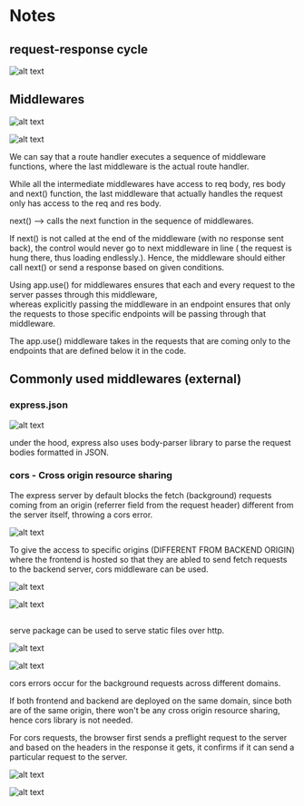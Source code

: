 # Notes

## request-response cycle

![alt text](image.png)

## Middlewares

![alt text](image-2.png)

![alt text](image-3.png)

We can say that a route handler executes a sequence of middleware functions, where the last middleware is the actual route handler.

While all the intermediate middlewares have access to req body, res body and next() function, the last middleware that actually handles the request only has access to the req and res body.  

next() -->  calls the next function in the sequence of middlewares.

If next() is not called at the end of the middleware (with no response sent back), the control would never go to next middleware in line ( the request is hung there, thus loading endlessly.). Hence, the middleware should either call next() or send a response based on given conditions.

Using app.use() for middlewares ensures that each and every request to the server passes through this middleware,  
whereas explicitly passing the middleware in an endpoint ensures that only the requests to those specific endpoints will be passing through that middleware.  

The app.use() middleware takes in the requests that are coming only to the endpoints that are defined below it in the code.

## Commonly used middlewares (external)

### express.json

![alt text](image-1.png)  

under the hood, express also uses body-parser library to parse the request bodies formatted in JSON.  

### cors - Cross origin resource sharing

The express server by default blocks the fetch (background) requests coming from an origin (referrer field from the request header) different from the server itself, throwing a cors error.  

![alt text](image-6.png)

To give the access to specific origins (DIFFERENT FROM BACKEND ORIGIN) where the frontend is hosted so that they are abled to send fetch requests to the backend server, cors middleware can be used.

![alt text](image-4.png)

![alt text](image-5.png)

##

serve package can be used to serve static files over http.

![alt text](image-9.png)

![alt text](image-8.png)

cors errors occur for the background requests across different domains.  

If both frontend and backend are deployed on the same domain, 
since both are of the same origin, there won't be any cross origin resource sharing, hence cors library is not needed.

For cors requests, the browser first sends a preflight request to the server and based on the headers in the response it gets, it confirms if it can send a particular request to the server.

![alt text](image-11.png)

![alt text](image-10.png)